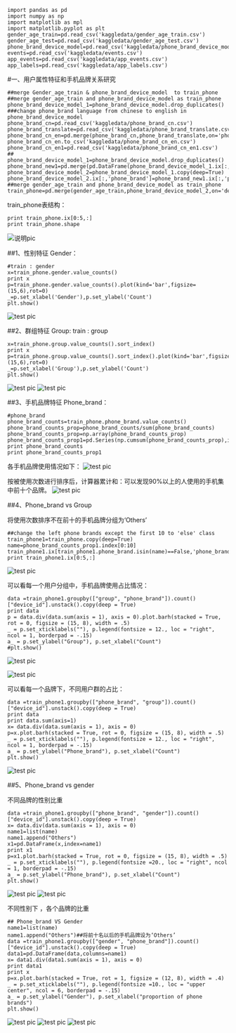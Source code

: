 ```
import pandas as pd
import numpy as np
import matplotlib as mpl
import matplotlib.pyplot as plt
gender_age_train=pd.read_csv('kaggledata/gender_age_train.csv')
gender_age_test=pd.read_csv('kaggledata/gender_age_test.csv')
phone_brand_device_model=pd.read_csv('kaggledata/phone_brand_device_model.csv')
events=pd.read_csv('kaggledata/events.csv')
app_events=pd.read_csv('kaggledata/app_events.csv')
app_labels=pd.read_csv('kaggledata/app_labels.csv')
```

#一、用户属性特征和手机品牌关系研究

```
##merge Gender_age_train & phone_brand_device_model  to train_phone
##merge gender_age_train and phone_brand_device_model as train_phone
phone_brand_device_model_1=phone_brand_device_model.drop_duplicates()
###change phone_brand language from chinese to english in phone_brand_device_model
phone_brand_cn=pd.read_csv('kaggledata/phone_brand_cn.csv')
phone_brand_translate=pd.read_csv('kaggledata/phone_brand_translate.csv')
phone_brand_cn_en=pd.merge(phone_brand_cn,phone_brand_translate,on='phone_brand_cn',how='left')
phone_brand_cn_en.to_csv('kaggledata/phone_brand_cn_en.csv')
phone_brand_cn_en1=pd.read_csv('kaggledata/phone_brand_cn_en1.csv')
##
phone_brand_device_model_1=phone_brand_device_model.drop_duplicates()
phone_brand_new1=pd.merge(pd.DataFrame(phone_brand_device_model_1.ix[:,'phone_brand']),phone_brand_cn_en1,on='phone_brand',how='left')
phone_brand_device_model_2=phone_brand_device_model_1.copy(deep=True)
phone_brand_device_model_2.ix[:,'phone_brand']=phone_brand_new1.ix[:,'phone_brand_en']
##merge gender_age_train and phone_brand_device_model as train_phone
train_phone=pd.merge(gender_age_train,phone_brand_device_model_2,on='device_id',how='left')
```

train_phone表结构：
```
print train_phone.ix[0:5,:]
print train_phone.shape
```

![说明pic](/pic/train_phone.png)

##1、性别特征 Gender：

```
#train : gender
x=train_phone.gender.value_counts()
print x
p=train_phone.gender.value_counts().plot(kind='bar',figsize=(15,6),rot=0)
_=p.set_xlabel('Gender'),p.set_ylabel('Count')
plt.show()
```

![test pic](/pic/basic1.png)

##2、群组特征 Group:
train : group
```
x=train_phone.group.value_counts().sort_index()
print x
p=train_phone.group.value_counts().sort_index().plot(kind='bar',figsize=(15,6),rot=0)
_=p.set_xlabel('Group'),p.set_ylabel('Count')
plt.show()
```
![test pic](/pic/group.png)
![test pic](/pic/basic2.png)


##3、手机品牌特征 Phone_brand：

```
#phone_brand
phone_brand_counts=train_phone.phone_brand.value_counts()
phone_brand_counts_prop=phone_brand_counts/sum(phone_brand_counts)
phone_brand_counts_prop=np.array(phone_brand_counts_prop)
phone_brand_counts_prop1=pd.Series(np.cumsum(phone_brand_counts_prop),index=phone_brand_counts.index)
print phone_brand_counts
print phone_brand_counts_prop1
```

各手机品牌使用情况如下：
![test pic](/pic/phone_brand.png)

按被使用次数进行排序后，计算器累计和：可以发现90%以上的人使用的手机集中前十个品牌。
![test pic](/pic/phone_brand_prop_cumsum.png)




##4、Phone_brand vs Group

将使用次数排序不在前十的手机品牌分组为‘Others’

```
##change the left phone brands except the first 10 to 'else' class
train_phone1=train_phone.copy(deep=True)
name=phone_brand_counts_prop1.index[0:10]
train_phone1.ix[train_phone1.phone_brand.isin(name)==False,'phone_brand']='Others'
print train_phone1.ix[0:5,:]
```
![test pic](/pic/train_phone1.png)


可以看每一个用户分组中，手机品牌使用占比情况：
```
data =train_phone1.groupby(["group", "phone_brand"]).count()["device_id"].unstack().copy(deep = True)
print data
p = data.div(data.sum(axis = 1), axis = 0).plot.barh(stacked = True, rot = 0, figsize = (15, 8), width = .5)
_ = p.set_xticklabels(""), p.legend(fontsize = 12., loc = "right", ncol = 1, borderpad = -.15)
a_ = p.set_ylabel("Group"), p.set_xlabel("Count")
#plt.show()
```
![test pic](/pic/group_phonebrand.png)

![test pic](/pic/basic3.png)

可以看每一个品牌下，不同用户群的占比：
```
data =train_phone1.groupby(["phone_brand", "group"]).count()["device_id"].unstack().copy(deep = True)
print data
print data.sum(axis=1)
x= data.div(data.sum(axis = 1), axis = 0)
p=x.plot.barh(stacked = True, rot = 0, figsize = (15, 8), width = .5)
_ = p.set_xticklabels(""), p.legend(fontsize = 12., loc = "right", ncol = 1, borderpad = -.15)
a_ = p.set_ylabel("Phone_brand"), p.set_xlabel("Count")
plt.show()
```

![test pic](/pic/basic4.png)

##5、Phone_brand vs gender

不同品牌的性别比重
```
data =train_phone1.groupby(["phone_brand", "gender"]).count()["device_id"].unstack().copy(deep = True)
x= data.div(data.sum(axis = 1), axis = 0)
name1=list(name)
name1.append("Others")
x1=pd.DataFrame(x,index=name1)
print x1
p=x1.plot.barh(stacked = True, rot = 0, figsize = (15, 8), width = .5)
_ = p.set_xticklabels(""), p.legend(fontsize =20., loc = "right", ncol = 1, borderpad = -.15)
a_ = p.set_ylabel("Phone_brand"), p.set_xlabel("Count")
plt.show()
```
![test pic](/pic/phonebrand_gender.png)
![test pic](/pic/basic5.png)

不同性别下 ，各个品牌的比重
```
## Phone_brand VS Gender
name1=list(name)
name1.append("Others")##将前十名以后的手机品牌设为‘Others’
data =train_phone1.groupby(["gender", "phone_brand"]).count()["device_id"].unstack().copy(deep = True)
data1=pd.DataFrame(data,columns=name1)
x= data1.div(data1.sum(axis = 1), axis = 0)
print data1
print x
p=x.plot.barh(stacked = True, rot = 1, figsize = (12, 8), width = .4)
_ = p.set_xticklabels(""), p.legend(fontsize =10., loc = "upper center", ncol = 6, borderpad = -.15)
a_ = p.set_ylabel("Gender"), p.set_xlabel("proportion of phone brands")
plt.show()
```
![test pic](/pic/gender_phonebrand.png)
![test pic](/pic/gender_phonebrand_prop.png)
![test pic](/pic/gender_phonebrand1.png)

